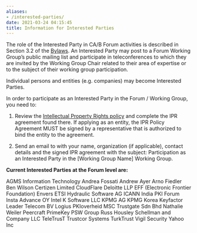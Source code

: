 ```yaml
---
aliases:
- /interested-parties/
date: 2021-03-24 04:15:45
title: Information for Interested Parties
---
```


The role of the Interested Party in CA/B Forum activities is described in Section 3.2 of the [Bylaws][1]. An Interested Party may post to a Forum Working Group’s public mailing list and participate in teleconferences to which they are invited by the Working Group Chair related to their area of expertise or to the subject of their working group participation.

Individual persons and entities (e.g. companies) may become Interested Parties.

In order to participate as an Interested Party in the Forum / Working Group, you need to:

1. Review the [Intellectual Property Rights policy][2] and complete the IPR agreement found there. If applying as an entity, the IPR Policy Agreement MUST be signed by a representative that is authorized to bind the entity to the agreement.

1. Send an email to with your name, organization (if applicable), contact details and the signed IPR agreement with the subject: Participation as an Interested Party in the \[Working Group Name\] Working Group.

**Current Interested Parties at the Forum level are:**

AGMS Information Technology
Andrea Fossati
Andrew Ayer
Arno Fiedler
Ben Wilson
Certizen Limited
CloudFlare
Deloitte LLP
EFF (Electronic Frontier Foundation)
Envers
ETSI
Hydraulic Software AG
ICANN
India PKI Forum
Insta Advance OY
Intel
K Software LLC
KPMG AG
KPMG Korea
Keyfactor
Leader Telecom BV
Logius PKIoverheid
MSC Trustgate Sdn Bhd
Nathalie Weiler
Peercraft
PrimeKey
PSW Group
Russ Housley
Schellman and Company LLC
TeleTrusT
Trustcor Systems
TurkTrust
Vigil Security
Yahoo Inc

[1]: /bylaws
[2]: /about/ipr-policy/